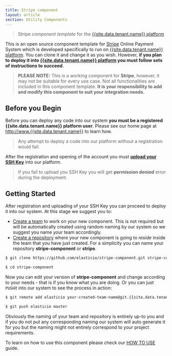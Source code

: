 ```yaml
---
title: Stripe component
layout: article
section: Utility Components
---
```


> Stripe _component template_ for the [{{site.data.tenant.name}} platform](http://www.{{site.data.tenant.name}} "{{site.data.tenant.name}} platform")

This is an open source component template for [Stripe](https://stripe.com/) Online Payment System which is developed specifically to run on [{{site.data.tenant.name}} platform](http://www.{{site.data.tenant.name}} "{{site.data.tenant.name}} platform"). You can clone it and change it as you wish. However, **if you plan to deploy it into [{{site.data.tenant.name}} platform](http://www.{{site.data.tenant.name}} "{{site.data.tenant.name}} platform") you must follow sets of instructions to succeed**.

> **PLEASE NOTE:** This is a working component for **Stripe**, however, it may not be suitable for every use case. Not all functionalities are included in this component template. **It is your responsibility to add and modify this component to suit your integration needs.**

## Before you Begin

Before you can deploy any code into our system **you must be a registered {{site.data.tenant.name}} platform user**. Please see our home page at [http://www.{{site.data.tenant.name}}](http://www.{{site.data.tenant.name}}) to learn how.

> Any attempt to deploy a code into our platform without a registration would fail.

After the registration and opening of the account you must **[upload your SSH Key](http://docs.{{site.data.tenant.name}}/docs/ssh-key)** into our platform.

> If you fail to upload you SSH Key you will get **permission denied** error during the deployment.

## Getting Started

After registration and uploading of your SSH Key you can proceed to deploy it into our system. At this stage we suggest you to:
* [Create a team](http://docs.{{site.data.tenant.name}}/page/team-management) to work on your new component. This is not required but will be automatically created using random naming by our system so we suggest you name your team accordingly.
* [Create a repository](http://docs.{{site.data.tenant.name}}/page/repository-management) where your new component is going to *reside* inside the team that you have just created. For a simplicity you can name your repository **stripe-component** or **stripe**.

```bash
$ git clone https://github.com/elasticio/stripe-component.git stripe-component

$ cd stripe-component
```
Now you can edit your version of **stripe-component** and change according to your needs - that is if you know what you are doing. Or you can just ``PUSH``it into our system to see the process in action:

```bash
$ git remote add elasticio your-created-team-name@git.{{site.data.tenant.name}}:stripe-component.git

$ git push elasticio master
```
Obviously the naming of your team and repository is entirely up-to you and if you do not put any corresponding naming our system will auto generate it for you but the naming might not entirely correspond to your project requirements.

To learn on how to use this component please check our [HOW TO USE](https://github.com/elasticio/stripe-component/blob/master/HOW_TO_USE.md) guide.
